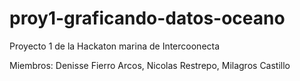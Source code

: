 # proy1-graficando-datos-oceano
Proyecto 1 de la Hackaton marina de Intercoonecta


Miembros: Denisse Fierro Arcos, Nicolas Restrepo, Milagros Castillo

